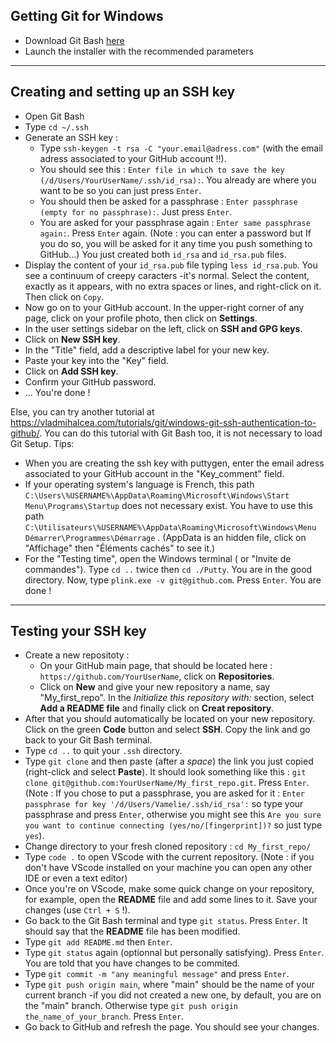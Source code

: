 ## Getting Git for Windows

- Download Git Bash [here](https://gitforwindows.org/)
- Launch the installer with the recommended parameters

----

## Creating and setting up an SSH key

- Open Git Bash
- Type `cd ~/.ssh`
- Generate an SSH key :
  - Type `ssh-keygen -t rsa -C "your.email@adress.com"` (with the email adress associated to your GitHub account !!).
  - You should see this : `Enter file in which to save the key (/d/Users/YourUserName/.ssh/id_rsa):`. You already are where you want to be so you can just press `Enter`.
  - You should then be asked for a passphrase : `Enter passphrase (empty for no passphrase):`. Just press `Enter`.
  - You are asked for your passphrase again : `Enter same passphrase again:`. Press `Enter` again. (Note : you can enter a password but If you do so, you will be asked for it any time you push something to GitHub...) You just created both `id_rsa` and `id_rsa.pub` files.
- Display the content of your `id_rsa.pub` file typing `less id_rsa.pub`. You see a continuum of creepy caracters -it's normal. Select the content, exactly as it appears, with no extra spaces or lines, and right-click on it. Then click on `Copy`.
- Now go on to your GitHub account. In the upper-right corner of any page, click on your profile photo, then click on **Settings**.
- In the user settings sidebar on the left, click on **SSH and GPG keys**.
- Click on **New SSH key**.
- In the "Title" field, add a descriptive label for your new key.
- Paste your key into the "Key" field.
- Click on **Add SSH key**.
- Confirm your GitHub password.
- ... You're done !


Else, you can try another tutorial at <https://vladmihalcea.com/tutorials/git/windows-git-ssh-authentication-to-github/>.
You can do this tutorial with Git Bash too, it is not necessary to load Git Setup.
Tips:
- When you are creating the ssh key with puttygen, enter the email adress associated to your GitHub account in the "Key_comment" field.
- If your operating system's language is French, this path `C:\Users\%USERNAME%\AppData\Roaming\Microsoft\Windows\Start Menu\Programs\Startup`
does not necessary exist.
You have to use this path `C:\Utilisateurs\%USERNAME%\AppData\Roaming\Microsoft\Windows\Menu Démarrer\Programmes\Démarrage` .
(AppData is an hidden file, click on "Affichage" then "Éléments cachés" to see it.)
- For the "Testing time", open the Windows terminal ( or "Invite de commandes").
  Type `cd ..` twice then `cd ./Putty`. You are in the good directory.
  Now, type `plink.exe -v git@github.com`. Press `Enter`.
  You are done !
  
----

## Testing your SSH key

- Create a new repositoty :
  - On your GitHub main page, that should be located here : `https://github.com/YourUserName`, click on **Repositories**.
  - Click on **New** and give your new repository a name, say "My_first_repo". In the *Initialize this repository with:* section, select **Add a README file** and finally click on **Creat repository**.
- After that you should automatically be located on your new repository. Click on the green **Code** button and select **SSH**. Copy the link and go back to your Git Bash terminal.
- Type `cd ..` to quit your `.ssh` directory.
- Type `git clone` and then paste (after a *space*) the link you just copied (right-click and select **Paste**). It should look something like this : `git clone git@github.com:YourUserName/My_first_repo.git`. Press `Enter`. (Note : If you chose to put a passphrase, you are asked for it : `Enter passphrase for key '/d/Users/Vamelie/.ssh/id_rsa':` so type your passphrase and press `Enter`, otherwise you might see this `Are you sure you want to continue connecting (yes/no/[fingerprint])?` so just type `yes`).
- Change directory to your fresh cloned repository : `cd My_first_repo/`
- Type `code .` to open VScode with the current repository. (Note : if you don't have VScode installed on your machine you can open any other IDE or even a text editor)
- Once you're on VScode, make some quick change on your repository, for example, open the **README** file and add some lines to it. Save your changes (use `Ctrl + S` !).
- Go back to the Git Bash terminal and type `git status`. Press `Enter`. It should say that the **README** file has been modified.
- Type `git add README.md` then `Enter`.
- Type `git status` again (optionnal but personally satisfying). Press `Enter`. You are told that you have changes to be commited.
- Type `git commit -m "any meaningful message"` and press `Enter`.
- Type `git push origin main`, where "main" should be the name of your current branch -if you did not created a new one, by default, you are on the "main" branch. Otherwise type `git push origin the_name_of_your_branch`. Press `Enter`.
- Go back to GitHub and refresh the page. You should see your changes.

